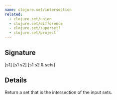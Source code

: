 ```yaml
---
name: clojure.set/intersection
related:
  - clojure.set/union
  - clojure.set/difference
  - clojure.set/superset?
  - clojure.set/project
---
```


## Signature
[s1]
[s1 s2]
[s1 s2 & sets]


## Details

Return a set that is the intersection of the input sets.
